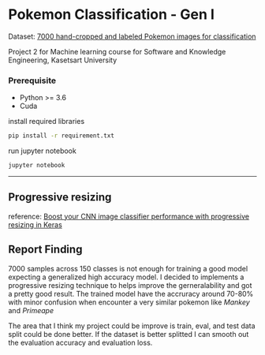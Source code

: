 # Pokemon Classification - Gen I

Dataset: [7000 hand-cropped and labeled Pokemon images for classification](https://www.kaggle.com/lantian773030/pokemonclassification)

Project 2 for Machine learning course for Software and Knowledge Engineering, Kasetsart University

### Prerequisite
- Python >= 3.6
- Cuda

install required libraries
```sh
pip install -r requirement.txt
```
run jupyter notebook
```sh
jupyter notebook
```

-----

## Progressive resizing
reference: [Boost your CNN image classifier performance with progressive resizing in Keras](https://towardsdatascience.com/boost-your-cnn-image-classifier-performance-with-progressive-resizing-in-keras-a7d96da06e20)

## Report Finding
7000 samples across 150 classes is not enough for training a good model expecting a generalized high accuracy model.
I decided to implements a progressive resizing technique to helps improve the gerneralability and got a pretty good result.
The trained model have the accruracy around 70-80% with minor confusion when encounter a very similar pokemon 
like _Mankey_ and _Primeape_

The area that I think my project could be improve is train, eval, and test data split could be done better.
If the dataset is better splitted I can smooth out the evaluation accuracy and evaluation loss.

